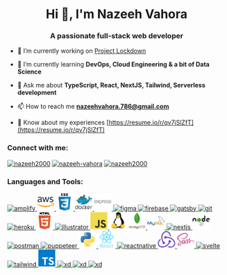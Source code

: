 <h1 align="center">Hi 👋, I'm Nazeeh Vahora</h1>
<h3 align="center">A passionate full-stack web developer</h3>

<!-- <p align="left"> <a href="https://twitter.com/Nazeeh_v21" target="blank"><img src="https://img.shields.io/twitter/follow/Nazeeh_v.21?logo=twitter&style=for-the-badge" alt="Nazeeh_v21" /></a> </p> -->

- 🔭 I’m currently working on [Project Lockdown](https://projectlockdown.world)

- 🌱 I’m currently learning **DevOps, Cloud Engineering & a bit of Data Science**

- 💬 Ask me about **TypeScript, React, NextJS, Tailwind, Serverless development**

- 📫 How to reach me **nazeehvahora.786@gmail.com**

- 📄 Know about my experiences [https://resume.io/r/qv7jSlZfT](https://resume.io/r/qv7jSlZfT)

<h3 align="left">Connect with me:</h3>
<p align="left">
<a href="https://twitter.com/Nazeeh_v21" target="blank"><img align="center" src="https://cdn.jsdelivr.net/npm/simple-icons@3.0.1/icons/twitter.svg" alt="nazeeh2000" height="30" width="40" /></a>
<a href="https://www.linkedin.com/in/nazeeh-vahora-a48abb196/" target="blank"><img align="center" src="https://cdn.jsdelivr.net/npm/simple-icons@3.0.1/icons/linkedin.svg" alt="nazeeh-vahora" height="30" width="40" /></a>
<!-- <a href="https://fb.com/dhaiwat10" target="blank"><img align="center" src="https://cdn.jsdelivr.net/npm/simple-icons@3.0.1/icons/facebook.svg" alt="dhaiwat10" height="30" width="40" /></a> -->
<a href="https://www.instagram.com/naz3eh/" target="blank"><img align="center" src="https://cdn.jsdelivr.net/npm/simple-icons@3.0.1/icons/instagram.svg" alt="nazeeh2000" height="30" width="40" /></a>
<!-- <a href="https://www.behance.net/nazeehvahora" target="blank"><img align="center" src="https://cdn.jsdelivr.net/npm/simple-icons@3.0.1/icons/behance.svg" alt="nazeehvahora" height="30" width="40" /></a> -->
</p>

<h3 align="left">Languages and Tools:</h3>
<p align="left"> <a href="https://aws.amazon.com/amplify/" target="_blank"> <img src="https://docs.amplify.aws/assets/logo-dark.svg" alt="amplify" width="40" height="40"/> </a> <a href="https://aws.amazon.com" target="_blank"> <img src="https://raw.githubusercontent.com/devicons/devicon/master/icons/amazonwebservices/amazonwebservices-original-wordmark.svg" alt="aws" width="40" height="40"/> </a> <a href="https://www.w3schools.com/css/" target="_blank"> <img src="https://raw.githubusercontent.com/devicons/devicon/master/icons/css3/css3-original-wordmark.svg" alt="css3" width="40" height="40"/> </a> <a href="https://www.docker.com/" target="_blank"> <img src="https://raw.githubusercontent.com/devicons/devicon/master/icons/docker/docker-original-wordmark.svg" alt="docker" width="40" height="40"/> </a> <a href="https://expressjs.com" target="_blank"> <img src="https://raw.githubusercontent.com/devicons/devicon/master/icons/express/express-original-wordmark.svg" alt="express" width="40" height="40"/> </a> <a href="https://www.figma.com/" target="_blank"> <img src="https://www.vectorlogo.zone/logos/figma/figma-icon.svg" alt="figma" width="40" height="40"/> </a> <a href="https://firebase.google.com/" target="_blank"> <img src="https://www.vectorlogo.zone/logos/firebase/firebase-icon.svg" alt="firebase" width="40" height="40"/> </a> <a href="https://www.gatsbyjs.com/" target="_blank"> <img src="https://www.vectorlogo.zone/logos/gatsbyjs/gatsbyjs-icon.svg" alt="gatsby" width="40" height="40"/> </a> <a href="https://git-scm.com/" target="_blank"> <img src="https://www.vectorlogo.zone/logos/git-scm/git-scm-icon.svg" alt="git" width="40" height="40"/> </a> <a href="https://heroku.com" target="_blank"> <img src="https://www.vectorlogo.zone/logos/heroku/heroku-icon.svg" alt="heroku" width="40" height="40"/> </a> <a href="https://www.w3.org/html/" target="_blank"> <img src="https://raw.githubusercontent.com/devicons/devicon/master/icons/html5/html5-original-wordmark.svg" alt="html5" width="40" height="40"/> </a> <a href="https://www.adobe.com/in/products/illustrator.html" target="_blank"> <img src="https://www.vectorlogo.zone/logos/adobe_illustrator/adobe_illustrator-icon.svg" alt="illustrator" width="40" height="40"/> </a> <a href="https://developer.mozilla.org/en-US/docs/Web/JavaScript" target="_blank"> <img src="https://raw.githubusercontent.com/devicons/devicon/master/icons/javascript/javascript-original.svg" alt="javascript" width="40" height="40"/> </a> 
<img src="https://raw.githubusercontent.com/devicons/devicon/master/icons/linux/linux-original.svg" alt="linux" width="40" height="40"/> </a> <a href="https://www.mongodb.com/" target="_blank"> <img src="https://raw.githubusercontent.com/devicons/devicon/master/icons/mongodb/mongodb-original-wordmark.svg" alt="mongodb" width="40" height="40"/> </a> <a href="https://www.mysql.com/" target="_blank"> <img src="https://raw.githubusercontent.com/devicons/devicon/master/icons/mysql/mysql-original-wordmark.svg" alt="mysql" width="40" height="40"/> </a> <a href="https://nextjs.org/" target="_blank"> <img src="https://cdn.worldvectorlogo.com/logos/nextjs-3.svg" alt="nextjs" width="40" height="40"/> </a> <a href="https://nodejs.org" target="_blank"> <img src="https://raw.githubusercontent.com/devicons/devicon/master/icons/nodejs/nodejs-original-wordmark.svg" alt="nodejs" width="40" height="40"/> </a> <a href="https://postman.com" target="_blank"> <img src="https://www.vectorlogo.zone/logos/getpostman/getpostman-icon.svg" alt="postman" width="40" height="40"/> </a> <a href="https://github.com/puppeteer/puppeteer" target="_blank"> <img src="https://www.vectorlogo.zone/logos/pptrdev/pptrdev-official.svg" alt="puppeteer" width="40" height="40"/> </a> <a href="https://www.python.org" target="_blank"> <img src="https://raw.githubusercontent.com/devicons/devicon/master/icons/python/python-original.svg" alt="python" width="40" height="40"/> </a> <a href="https://reactjs.org/" target="_blank"> <img src="https://raw.githubusercontent.com/devicons/devicon/master/icons/react/react-original-wordmark.svg" alt="react" width="40" height="40"/> </a> <a href="https://reactnative.dev/" target="_blank"> <img src="https://reactnative.dev/img/header_logo.svg" alt="reactnative" width="40" height="40"/> </a> <a href="https://redux.js.org" target="_blank"> <img src="https://raw.githubusercontent.com/devicons/devicon/master/icons/redux/redux-original.svg" alt="redux" width="40" height="40"/> </a> <a href="https://sass-lang.com" target="_blank"> <img src="https://raw.githubusercontent.com/devicons/devicon/master/icons/sass/sass-original.svg" alt="sass" width="40" height="40"/> </a> <a href="https://svelte.dev" target="_blank"> <img src="https://upload.wikimedia.org/wikipedia/commons/1/1b/Svelte_Logo.svg" alt="svelte" width="40" height="40"/> </a> <a href="https://tailwindcss.com/" target="_blank"> <img src="https://www.vectorlogo.zone/logos/tailwindcss/tailwindcss-icon.svg" alt="tailwind" width="40" height="40"/> </a> <a href="https://www.typescriptlang.org/" target="_blank"> <img src="https://raw.githubusercontent.com/devicons/devicon/master/icons/typescript/typescript-original.svg" alt="typescript" width="40" height="40"/> </a> <a href="https://www.adobe.com/products/xd.html" target="_blank"> <img src="https://cdn.worldvectorlogo.com/logos/adobe-xd.svg" alt="xd" width="40" height="40"/> </a> 
<a href="https://www.adobe.com/products/premiere.html" target="_blank"> <img src="https://cdn.worldvectorlogo.com/logos/premiere-cc.svg" alt="xd" width="40" height="40"/> </a> 
<a href="https://sparkar.facebook.com/ar-studio/" target="_blank"> <img src="https://img.utdstc.com/icon/3e1/0ac/3e10ac3fd75b9cd33d60707f093a4518f36cd04744c69d3d0b775bc9e8f48114:200" alt="xd" width="40" height="40"/> </a> 
</p>
